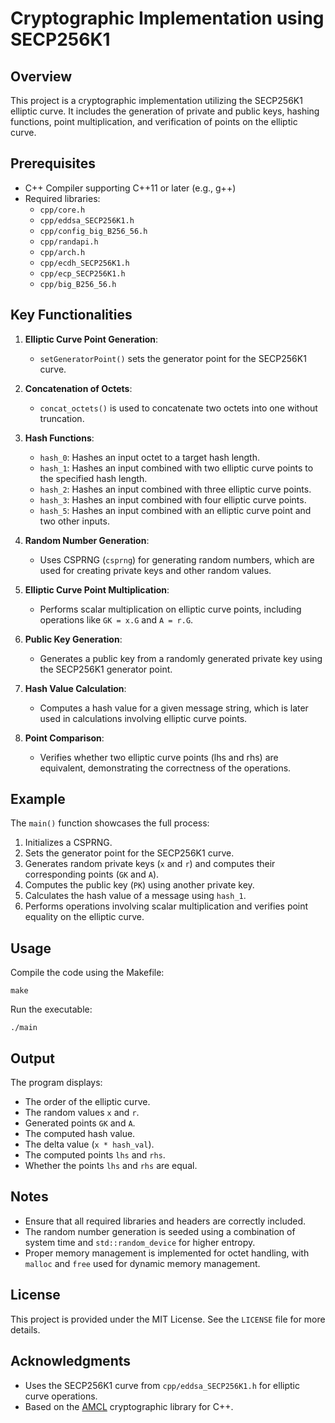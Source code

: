
# Cryptographic Implementation using SECP256K1

## Overview
This project is a cryptographic implementation utilizing the SECP256K1 elliptic curve. It includes the generation of private and public keys, hashing functions, point multiplication, and verification of points on the elliptic curve.

## Prerequisites
- C++ Compiler supporting C++11 or later (e.g., g++)
- Required libraries:
  - `cpp/core.h`
  - `cpp/eddsa_SECP256K1.h`
  - `cpp/config_big_B256_56.h`
  - `cpp/randapi.h`
  - `cpp/arch.h`
  - `cpp/ecdh_SECP256K1.h`
  - `cpp/ecp_SECP256K1.h`
  - `cpp/big_B256_56.h`

## Key Functionalities
1. **Elliptic Curve Point Generation**: 
   - `setGeneratorPoint()` sets the generator point for the SECP256K1 curve.
   
2. **Concatenation of Octets**:
   - `concat_octets()` is used to concatenate two octets into one without truncation.

3. **Hash Functions**:
   - `hash_0`: Hashes an input octet to a target hash length.
   - `hash_1`: Hashes an input combined with two elliptic curve points to the specified hash length.
   - `hash_2`: Hashes an input combined with three elliptic curve points.
   - `hash_3`: Hashes an input combined with four elliptic curve points.
   - `hash_5`: Hashes an input combined with an elliptic curve point and two other inputs.

4. **Random Number Generation**:
   - Uses CSPRNG (`csprng`) for generating random numbers, which are used for creating private keys and other random values.

5. **Elliptic Curve Point Multiplication**:
   - Performs scalar multiplication on elliptic curve points, including operations like `GK = x.G` and `A = r.G`.

6. **Public Key Generation**:
   - Generates a public key from a randomly generated private key using the SECP256K1 generator point.

7. **Hash Value Calculation**:
   - Computes a hash value for a given message string, which is later used in calculations involving elliptic curve points.

8. **Point Comparison**:
   - Verifies whether two elliptic curve points (lhs and rhs) are equivalent, demonstrating the correctness of the operations.

## Example
The `main()` function showcases the full process:
1. Initializes a CSPRNG.
2. Sets the generator point for the SECP256K1 curve.
3. Generates random private keys (`x` and `r`) and computes their corresponding points (`GK` and `A`).
4. Computes the public key (`PK`) using another private key.
5. Calculates the hash value of a message using `hash_1`.
6. Performs operations involving scalar multiplication and verifies point equality on the elliptic curve.

## Usage
Compile the code using the Makefile:
```
make
```
Run the executable:
```
./main
```

## Output
The program displays:
- The order of the elliptic curve.
- The random values `x` and `r`.
- Generated points `GK` and `A`.
- The computed hash value.
- The delta value (`x * hash_val`).
- The computed points `lhs` and `rhs`.
- Whether the points `lhs` and `rhs` are equal.

## Notes
- Ensure that all required libraries and headers are correctly included.
- The random number generation is seeded using a combination of system time and `std::random_device` for higher entropy.
- Proper memory management is implemented for octet handling, with `malloc` and `free` used for dynamic memory management.

## License
This project is provided under the MIT License. See the `LICENSE` file for more details.

## Acknowledgments
- Uses the SECP256K1 curve from `cpp/eddsa_SECP256K1.h` for elliptic curve operations.
- Based on the [AMCL](https://github.com/miracl/amcl) cryptographic library for C++.